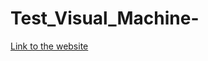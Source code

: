 # Test_Visual_Machine-
[Link to the website](https://github.com/hjasmith1996/Test_Visual_Machine-/blob/main/test.html)

